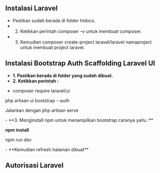 ## Instalasi Laravel

- Pastikan sudah berada di folder htdocs.
- 2. Ketikkan perintah composer –v untuk membuat composer.
- 3. Kemudian composer create-project laravel/laravel namaproject untuk membuat project laravel.


## Instalasi Bootstrap Auth Scaffolding Laravel UI

- **1. Pastikan berada di folder yang sudah dibuat.**
- **2.	Ketikkan perintah  :**
- <p>composer require laravel/ui</p>
<p>php artisan ui bootstrap --auth</p>
<p>Jalankan dengan php artisan serve</p>
- **3.	Menginstall npm untuk menampilkan bootstrap caranya yaitu :**
<p><b>npm install</b></p>
<p>npm run dev</p>
- **Kemudian refresh halaman dibuat**

## Autorisasi Laravel

